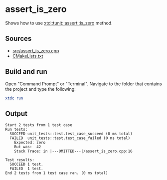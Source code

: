 # assert_is_zero

Shows how to use [xtd::tunit::assert::is_zero](https://gammasoft71.github.io/xtd/reference_guides/latest/classxtd_1_1tunit_1_1assert.html#ac658f32c77d98010fe1d6936c8afabcf) method.

## Sources

* [src/assert_is_zero.cpp](src/assert_is_zero.cpp)
* [CMakeLists.txt](CMakeLists.txt)

## Build and run

Open "Command Prompt" or "Terminal". Navigate to the folder that contains the project and type the following:

```cmake
xtdc run
```

## Output

```
Start 2 tests from 1 test case
Run tests:
  SUCCEED unit_tests::test.test_case_succeed (0 ms total)
  FAILED  unit_tests::test.test_case_failed (0 ms total)
    Expected: zero
    But was:  42
    Stack Trace: in |---OMITTED---|/assert_is_zero.cpp:16

Test results:
  SUCCEED 1 test.
  FAILED  1 test.
End 2 tests from 1 test case ran. (0 ms total)
```
